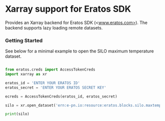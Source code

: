 # Xarray support for Eratos SDK

Provides an Xarray backend for Eratos SDK (<www.eratos.com>). The backend supports lazy loading remote datasets.

### Getting Started

See below for a minimal example to open the SILO maximum temperature dataset.

```python

from eratos.creds import AccessTokenCreds
import xarray as xr

eratos_id = 'ENTER YOUR ERATOS ID'
eratos_secret = 'ENTER YOUR ERATOS SECRET KEY'

ecreds = AccessTokenCreds(eratos_id, eratos_secret)

silo = xr.open_dataset('ern:e-pn.io:resource:eratos.blocks.silo.maxtemperature',engine = 'eratos', eratos_auth=ecreds)

print(silo)
```

